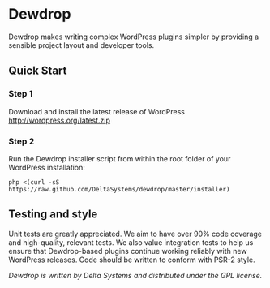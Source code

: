Dewdrop
=======

Dewdrop makes writing complex WordPress plugins simpler by providing a 
sensible project layout and developer tools.


Quick Start
-----------

### Step 1

Download and install the latest release of WordPress <http://wordpress.org/latest.zip>

### Step 2

Run the Dewdrop installer script from within the root folder of your WordPress installation:

    php <(curl -sS https://raw.github.com/DeltaSystems/dewdrop/master/installer)


Testing and style
-----------------

Unit tests are greatly appreciated.  We aim to have over 90% code coverage and 
high-quality, relevant tests.  We also value integration tests to help us ensure
that Dewdrop-based plugins continue working reliably with new WordPress releases.
Code should be written to conform with PSR-2 style.


_Dewdrop is written by Delta Systems and distributed under the GPL license._
